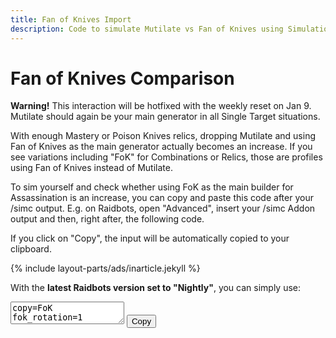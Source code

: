 ```yaml
---
title: Fan of Knives Import
description: Code to simulate Mutilate vs Fan of Knives using SimulationCraft
---
```


Fan of Knives Comparison
========================

<div class="alert alert-warning">
  <strong>Warning!</strong> This interaction will be hotfixed with the weekly reset on Jan 9. Mutilate should again be your main generator in all Single Target situations.
</div>

With enough Mastery or Poison Knives relics, dropping Mutilate and using Fan of Knives as the main generator actually becomes an increase. If you see variations including "FoK" for Combinations or Relics, those are profiles using Fan of Knives instead of Mutilate.

To sim yourself and check whether using FoK as the main builder for Assassination is an increase, you can copy and paste this code after your /simc output. E.g. on Raidbots, open "Advanced", insert your /simc Addon output and then, right after, the following code.

If you click on "Copy", the input will be automatically copied to your clipboard.

{% include layout-parts/ads/inarticle.jekyll %}

With the **latest Raidbots version set to "Nightly"**, you can simply use:

<p class="copybox">
  <textarea id="fokstring" class="form-control" rows="2" readonly>
copy=FoK
fok_rotation=1
  </textarea>
  <button class="btn btn-default" onclick="window.herodamage.copyToClipboard('fokstring');">Copy</button>
</p>
